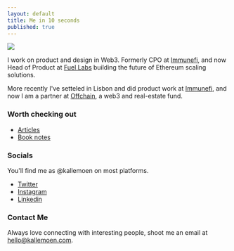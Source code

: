 ```yaml
---
layout: default
title: Me in 10 seconds
published: true
---
```


<img class="profile-picture" src="{{site.baseurl}}/{{site.profile-picture}}">

I work on product and design in Web3. Formerly CPO at <a href="https://www.immunefi.com/">Immunefi</a>, and now Head of Product at <a href="https://www.fuel.network/">Fuel Labs</a> building the future of Ethereum scaling solutions. 

More recently I've setteled in Lisbon and did product work at <a href="https://www.immunefi.com/">Immunefi</a>, and now I am a partner at <a href="https://www.offchain.city/">Offchain</a>, a web3 and real-estate fund. 

### Worth checking out
- <a href="/articles">Articles</a>
- <a href="https://workflowy.com/s/book-notes/P3PY4iJlsz9pDsVn"> Book notes</a>


### Socials
You'll find me as @kallemoen on most platforms.
- <a href="https://twitter.com/kallemoen">Twitter</a>
- <a href="http://instagram.com/kallemoen">Instagram</a>
- <a href="https://www.linkedin.com/in/kallemoen/">Linkedin</a>

### Contact Me
Always love connecting with interesting people, shoot me an email at <a href="mailto:hello@kallemoen.com">hello@kallemoen.com</a>.
